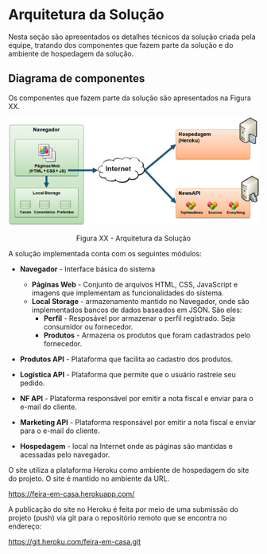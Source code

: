 # Arquitetura da Solução

Nesta seção são apresentados os detalhes técnicos da solução criada pela equipe, tratando 
dos componentes que fazem parte da solução e do ambiente de hospedagem da solução.

## Diagrama de componentes

Os componentes que fazem parte da solução são apresentados na Figura XX.

![Diagrama de Componentes](img/componentes.png)
<center>Figura XX - Arquitetura da Solução</center>

A solução implementada conta com os seguintes módulos:
- **Navegador** - Interface básica do sistema  
  - **Páginas Web** - Conjunto de arquivos HTML, CSS, JavaScript e imagens que implementam as funcionalidades do sistema.
   - **Local Storage** - armazenamento mantido no Navegador, onde são implementados bancos de dados baseados em JSON. São eles: 
     - **Perfil** - Resposável por armazenar o perfil registrado. Seja consumidor ou fornecedor. 
     - **Produtos** - Armazena os produtos que foram cadastrados pelo fornecedor. 
     
 - **Produtos API** - Plataforma que facilita ao cadastro dos produtos.
 - **Logística API** - Plataforma que permite que o usuário rastreie seu pedido.  
 - **NF API** - Plataforma responsável por emitir a nota fiscal e enviar para o e-mail do cliente.
 - **Marketing API** - Plataforma responsável por emitir a nota fiscal e enviar para o e-mail do cliente.
 - **Hospedagem** - local na Internet onde as páginas são mantidas e acessadas pelo navegador.

 O site utiliza a plataforma Heroku como ambiente de hospedagem do site do projeto. O site é mantido no ambiente da URL. 

https://feira-em-casa.herokuapp.com/  

A publicação do site no Heroku é feita por meio de uma submissão do projeto (push) via git 
para o repositório remoto que se encontra no endereço: 

https://git.heroku.com/feira-em-casa.git
